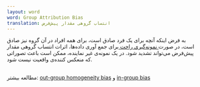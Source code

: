 ```yaml
---
layout: word
word: Group Attribution Bias
translation: انتساب گروهی مقدار پیش‌فرض
---
```


به فرض اینکه آنچه برای یک فرد صادق است، برای همه افراد در آن گروه نیز صادق است، در صورت[ نمونه‌گیری راحت ](/c/convenience_sampling)برای جمع آوری داده‌ها، اثرات انتساب گروهی مقدار پیش‌فرض می‌تواند تشدید شود. در یک نمونه‌ی غیر نماینده، ممکن است باعث تصوراتی که منعکس کننده‌ی واقعیت نیست شود.

\
مطالعه بیشتر: [out-group homogeneity bias](/o/out-group_homogeneity_bias) و [in-group bias ](/i/in-group_bias)

